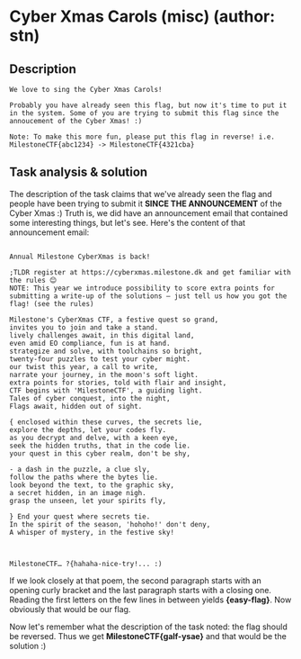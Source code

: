 # Cyber Xmas Carols (misc) (author: stn)

## Description

```
We love to sing the Cyber Xmas Carols!

Probably you have already seen this flag, but now it's time to put it in the system. Some of you are trying to submit this flag since the annoucement of the Cyber Xmas! :)

Note: To make this more fun, please put this flag in reverse! i.e. MilestoneCTF{abc1234} -> MilestoneCTF{4321cba}

```

## Task analysis & solution

The description of the task claims that we've already seen the flag and people have been trying to submit it **SINCE THE ANNOUNCEMENT** of the Cyber Xmas :) Truth is, we did have an announcement email that contained some interesting things, but let's see. Here's the content of that announcement email:

```

Annual Milestone CyberXmas is back!

;TLDR register at https://cyberxmas.milestone.dk and get familiar with the rules 😊
NOTE: This year we introduce possibility to score extra points for submitting a write-up of the solutions – just tell us how you got the flag! (see the rules)

Milestone's CyberXmas CTF, a festive quest so grand,
invites you to join and take a stand.
lively challenges await, in this digital land,
even amid EO compliance, fun is at hand.
strategize and solve, with toolchains so bright,
twenty-four puzzles to test your cyber might.
our twist this year, a call to write,
narrate your journey, in the moon's soft light.
extra points for stories, told with flair and insight,
CTF begins with 'MilestoneCTF', a guiding light.
Tales of cyber conquest, into the night,
Flags await, hidden out of sight.

{ enclosed within these curves, the secrets lie,
explore the depths, let your codes fly.
as you decrypt and delve, with a keen eye,
seek the hidden truths, that in the code lie.
your quest in this cyber realm, don't be shy,

- a dash in the puzzle, a clue sly,
follow the paths where the bytes lie.
look beyond the text, to the graphic sky,
a secret hidden, in an image nigh.
grasp the unseen, let your spirits fly,

} End your quest where secrets tie.
In the spirit of the season, 'hohoho!' don't deny,
A whisper of mystery, in the festive sky!



MilestoneCTF… ?{hahaha-nice-try!... :)

```


If we look closely at that poem, the second paragraph starts with an opening curly bracket and the last paragraph starts with a closing one. Reading the first letters on the few lines in between yields **{easy-flag}**. Now obviously that would be our flag. 

Now let's remember what the description of the task noted: the flag should be reversed. Thus we get **MilestoneCTF{galf-ysae}** and that would be the solution :)